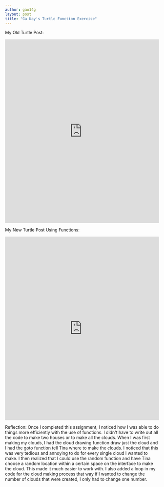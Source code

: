 ```yaml
---
author: gao14g
layout: post
title: "Ga Kay's Turtle Function Exercise"
---
```


My Old Turtle Post:
<iframe src="https://trinket.io/embed/python/e2833e5ffe" width="100%" height="600" frameborder="0" marginwidth="0" marginheight="0" allowfullscreen></iframe>

My New Turtle Post Using Functions:
<iframe src="https://trinket.io/embed/python/37fe9e116a" width="100%" height="600" frameborder="0" marginwidth="0" marginheight="0" allowfullscreen></iframe>

Reflection:
Once I completed this assignment, I noticed how I was able to do things more efficiently with the use of functions. I didn't have to write out all the code to make two houses or to make all the clouds. When I was first making my clouds, I had the cloud drawing function draw just the cloud and I had the goto function tell Tina where to make the clouds. I noticed that this was very tedious and annoying to do for every single cloud I wanted to make. I then realized that I could use the random function and have Tina choose a random location within a certain space on the interface to make the cloud. This made it much easier to work with. I also added a loop in my code for the cloud making process that way if I wanted to change the number of clouds that were created, I only had to change one number.

